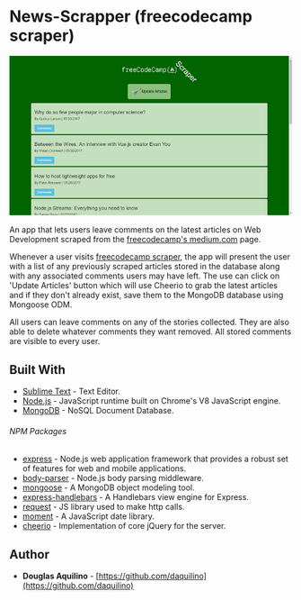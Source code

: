 # News-Scrapper (freecodecamp scraper)

[![screen shot](https://github.com/daquilino/News-Scraper/blob/master/public/assets/images/screen-shot.png)](https://blooming-springs-39642.herokuapp.com/)

An app that lets users leave comments on the latest articles on Web Development scraped from the [freecodecamp's medium.com](https://medium.freecodecamp.com/tagged/web-development) page.

Whenever a user visits [freecodecamp scraper](https://blooming-springs-39642.herokuapp.com/), the app will present the user with a list of any previously scraped articles stored in the database along with any associated comments users may have left.  The use can click on 'Update Articles' button which will use Cheerio to grab the latest articles and if they don't already exist, save them to the MongoDB database using Mongoose ODM.

All users can leave comments on any of the stories collected. They are also able to delete whatever comments they want removed. All stored comments are visible to every user.


## Built With

* [Sublime Text](https://www.sublimetext.com/) - Text Editor.
* [Node.js](https://nodejs.org) - JavaScript runtime built on Chrome's V8 JavaScript engine.
* [MongoDB](https://www.mongodb.com/) - NoSQL Document Database.

###### NPM Packages

* [express](https://www.npmjs.com/package/express) - Node.js web application framework that provides a robust set of features for web and mobile applications.
* [body-parser]() - Node.js body parsing middleware.
* [mongoose](https://www.npmjs.com/package/mongoose) - A MongoDB object modeling tool.
* [express-handlebars](https://www.npmjs.com/package/express-handlebars) - A Handlebars view engine for Express.
* [request](https://www.npmjs.com/package/request)	- JS library used to make http calls.
* [moment](https://www.npmjs.com/package/moment) - A JavaScript date library.
* [cheerio](https://www.npmjs.com/package/cheerio) - Implementation of core jQuery for the server.

## Author

* **Douglas Aquilino** - [https://github.com/daquilino](https://github.com/daquilino)
